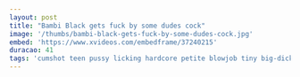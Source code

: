 ```yaml
---
layout: post
title: "Bambi Black gets fuck by some dudes cock"
image: '/thumbs/bambi-black-gets-fuck-by-some-dudes-cock.jpg'
embed: 'https://www.xvideos.com/embedframe/37240215'
duracao: 41
tags: 'cumshot teen pussy licking hardcore petite blowjob tiny big-dick bambi-black'
---
```

